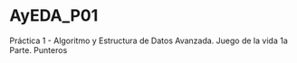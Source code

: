 # AyEDA_P01
Práctica 1 - Algoritmo y Estructura de Datos Avanzada. Juego de la vida 1a Parte. Punteros
